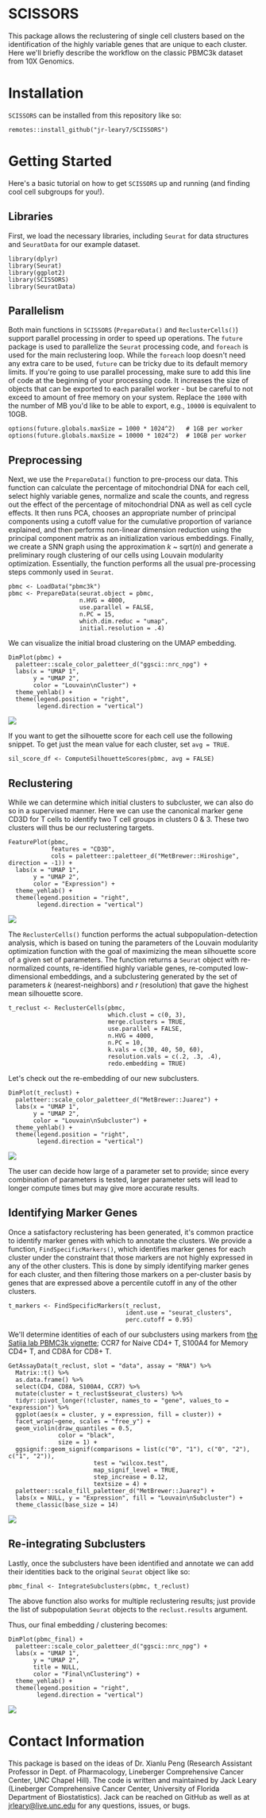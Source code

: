 # SCISSORS

This package allows the reclustering of single cell clusters based on the identification of the highly variable genes that are unique to each cluster. Here we'll briefly describe the workflow on the classic PBMC3k dataset from 10X Genomics.

# Installation

`SCISSORS` can be installed from this repository like so:

```{r}
remotes::install_github("jr-leary7/SCISSORS")
```

# Getting Started

Here's a basic tutorial on how to get `SCISSORS` up and running (and finding cool cell subgroups for you!).

## Libraries

First, we load the necessary libraries, including `Seurat` for data structures and `SeuratData` for our example dataset.

```{r}
library(dplyr)
library(Seurat)
library(ggplot2)
library(SCISSORS)
library(SeuratData)
```

## Parallelism 

Both main functions in `SCISSORS` (`PrepareData()` and `ReclusterCells()`) support parallel processing in order to speed up operations. The `future` package is used to parallelize the `Seurat` processing code, and `foreach` is used for the main reclustering loop. While the `foreach` loop doesn't need any extra care to be used, `future` can be tricky due to its default memory limits. If you're going to use parallel processing, make sure to add this line of code at the beginning of your processing code. It increases the size of objects that can be exported to each parallel worker - but be careful to not exceed to amount of free memory on your system. Replace the `1000` with the number of MB you'd like to be able to export, e.g., `10000` is equivalent to 10GB. 

```{r}
options(future.globals.maxSize = 1000 * 1024^2)   # 1GB per worker 
options(future.globals.maxSize = 10000 * 1024^2)  # 10GB per worker 
```

## Preprocessing

Next, we use the `PrepareData()` function to pre-process our data. This function can calculate the percentage of mitochondrial DNA for each cell, select highly variable genes, normalize and scale the counts, and regress out the effect of the percentage of mitochondrial DNA as well as cell cycle effects. It then runs PCA, chooses an appropriate number of principal components using a cutoff value for the cumulative proportion of variance explained, and then performs non-linear dimension reduction using the principal component matrix as an initialization various embeddings. Finally, we create a SNN graph using the approximation *k* \~ sqrt(*n*) and generate a preliminary rough clustering of our cells using Louvain modularity optimization. Essentially, the function performs all the usual pre-processing steps commonly used in `Seurat`.

```{r}
pbmc <- LoadData("pbmc3k")
pbmc <- PrepareData(seurat.object = pbmc, 
                    n.HVG = 4000, 
                    use.parallel = FALSE, 
                    n.PC = 15, 
                    which.dim.reduc = "umap", 
                    initial.resolution = .4)
```

We can visualize the initial broad clustering on the UMAP embedding. 

```{r}
DimPlot(pbmc) + 
  paletteer::scale_color_paletteer_d("ggsci::nrc_npg") + 
  labs(x = "UMAP 1", 
       y = "UMAP 2", 
       color = "Louvain\nCluster") + 
  theme_yehlab() + 
  theme(legend.position = "right", 
        legend.direction = "vertical")
```

![](./vignettes/PBMC_Original_Clusts.png)

If you want to get the silhouette score for each cell use the following snippet. To get just the mean value for each cluster, set `avg = TRUE`. 

```{r}
sil_score_df <- ComputeSilhouetteScores(pbmc, avg = FALSE)
```

## Reclustering

While we can determine which initial clusters to subcluster, we can also do so in a supervised manner. Here we can use the canonical marker gene CD3D for T cells to identify two T cell groups in clusters 0 & 3. These two clusters will thus be our reclustering targets. 

```{r}
FeaturePlot(pbmc, 
            features = "CD3D", 
            cols = paletteer::paletteer_d("MetBrewer::Hiroshige", direction = -1)) +  
  labs(x = "UMAP 1", 
       y = "UMAP 2", 
       color = "Expression") + 
  theme_yehlab() + 
  theme(legend.position = "right", 
        legend.direction = "vertical")
```

![](./vignettes/PBMC_CD3D_Expression.png)

The `ReclusterCells()` function performs the actual subpopulation-detection analysis, which is based on tuning the parameters of the Louvain modularity optimization function with the goal of maximizing the mean silhouette score of a given set of parameters. The function returns a `Seurat` object with re-normalized counts, re-identified highly variable genes, re-computed low-dimensional embeddings, and a subclustering generated by the set of parameters *k* (nearest-neighbors) and *r* (resolution) that gave the highest mean silhouette score. 

```{r}
t_reclust <- ReclusterCells(pbmc, 
                            which.clust = c(0, 3), 
                            merge.clusters = TRUE, 
                            use.parallel = FALSE, 
                            n.HVG = 4000, 
                            n.PC = 10, 
                            k.vals = c(30, 40, 50, 60), 
                            resolution.vals = c(.2, .3, .4), 
                            redo.embedding = TRUE)
```

Let's check out the re-embedding of our new subclusters. 

```{r}
DimPlot(t_reclust) + 
  paletteer::scale_color_paletteer_d("MetBrewer::Juarez") + 
  labs(x = "UMAP 1", 
       y = "UMAP 2", 
       color = "Louvain\nSubcluster") + 
  theme_yehlab() + 
  theme(legend.position = "right", 
        legend.direction = "vertical")
```

![](./vignettes/PBMC_TCell_Subclust.png)

The user can decide how large of a parameter set to provide; since every combination of parameters is tested, larger parameter sets will lead to longer compute times but may give more accurate results. 

## Identifying Marker Genes

Once a satisfactory reclustering has been generated, it's common practice to identify marker genes with which to annotate the clusters. We provide a function, `FindSpecificMarkers()`, which identifies marker genes for each cluster under the constraint that those markers are not highly expressed in any of the other clusters. This is done by simply identifying marker genes for each cluster, and then filtering those markers on a per-cluster basis by genes that are expressed above a percentile cutoff in any of the other clusters. 

```{r}
t_markers <- FindSpecificMarkers(t_reclust, 
                                 ident.use = "seurat_clusters", 
                                 perc.cutoff = 0.95)
```

We'll determine identities of each of our subclusters using markers from [the Satija lab PBMC3k vignette](); CCR7 for Naive CD4+ T, S100A4 for Memory CD4+ T, and CD8A for CD8+ T. 

```{r}
GetAssayData(t_reclust, slot = "data", assay = "RNA") %>% 
  Matrix::t() %>% 
  as.data.frame() %>% 
  select(CD4, CD8A, S100A4, CCR7) %>% 
  mutate(cluster = t_reclust$seurat_clusters) %>% 
  tidyr::pivot_longer(!cluster, names_to = "gene", values_to = "expression") %>% 
  ggplot(aes(x = cluster, y = expression, fill = cluster)) + 
  facet_wrap(~gene, scales = "free_y") + 
  geom_violin(draw_quantiles = 0.5, 
              color = "black", 
              size = 1) + 
  ggsignif::geom_signif(comparisons = list(c("0", "1"), c("0", "2"), c("1", "2")), 
                        test = "wilcox.test", 
                        map_signif_level = TRUE, 
                        step_increase = 0.12, 
                        textsize = 4) + 
  paletteer::scale_fill_paletteer_d("MetBrewer::Juarez") + 
  labs(x = NULL, y = "Expression", fill = "Louvain\nSubcluster") + 
  theme_classic(base_size = 14)
```

![](./vignettes/PBMC_TCell_Subclust_Markers.png)

## Re-integrating Subclusters

Lastly, once the subclusters have been identified and annotate we can add their identities back to the original `Seurat` object like so:

```{r}
pbmc_final <- IntegrateSubclusters(pbmc, t_reclust)
```

The above function also works for multiple reclustering results; just provide the list of subpopulation `Seurat` objects to the `reclust.results` argument. 

Thus, our final embedding / clustering becomes:

```{r}
DimPlot(pbmc_final) + 
  paletteer::scale_color_paletteer_d("ggsci::nrc_npg") + 
  labs(x = "UMAP 1", 
       y = "UMAP 2", 
       title = NULL, 
       color = "Final\nClustering") + 
  theme_yehlab() + 
  theme(legend.position = "right", 
        legend.direction = "vertical")
```

![](./vignettes/PBMC_Final_Clustering.png)

# Contact Information

This package is based on the ideas of Dr. Xianlu Peng (Research Assistant Professor in Dept. of Pharmacology, Lineberger Comprehensive Cancer Center, UNC Chapel Hill). The code is written and maintained by Jack Leary (Lineberger Comprehensive Cancer Center, University of Florida Department of Biostatistics). Jack can be reached on GitHub as well as at [jrleary\@live.unc.edu](mailto:jrleary@live.unc.edu) for any questions, issues, or bugs.
